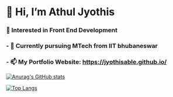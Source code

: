 # 👋 Hi, I’m Athul Jyothis
### 👀 Interested in Front End Development
### - 🌱 Currently pursuing MTech from IIT bhubaneswar
### - 📫 My Portfolio Website: https://jyothisable.github.io/

[![Anurag's GitHub stats](https://github-readme-stats.vercel.app/api?username=jyothisable)](https://github.com/anuraghazra/github-readme-stats)

[![Top Langs](https://github-readme-stats.vercel.app/api/top-langs/?username=jyothisable)](https://github.com/anuraghazra/github-readme-stats)
